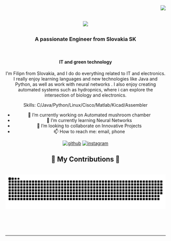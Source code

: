 <img align="right" src="https://visitor-badge.laobi.icu/badge?page_id=salesp07.salesp07" />

<h1 align="center">
    <img src="https://readme-typing-svg.herokuapp.com/?font=Righteous&size=35&center=true&vCenter=true&width=500&height=70&duration=4000&lines=Hi+There!+👋;+I'm+Filip+Seč!;" />
</h1>

<h3 align="center">A passionate Engineer from Slovakia SK</h3>

<br/>

<div align="center">
 

#### IT and green technology
I'm Filipn from Slovakia, and I do do everything related to IT and electronics. I really enjoy learning languages and new technologies like Java and Python, as well as work with neural networks . I also enjoy creating automated systems such as hydropnics, where i can explore the intersection of biology and electronics.

Skills: C/Java/Python/Linux/Cisco/Matlab/Kicad/Assembler

- 🔭 I’m currently working on Automated mushroom chamber 
- 🌱 I’m currently learning Neural Networks 
- 👯 I’m looking to collaborate on Innovative Projects 
- 📫 How to reach me: email, phone  


[<img src='https://cdn.jsdelivr.net/npm/simple-icons@3.0.1/icons/github.svg' alt='github' height='40'>](https://github.com/filip-sec)  [<img src='https://cdn.jsdelivr.net/npm/simple-icons@3.0.1/icons/instagram.svg' alt='instagram' height='40'>](https://www.instagram.com/we_plants_are_happy_plants_/)  

<div align="center">
  <h2>🐍 My Contributions 🐍</h2>
  <br>
  <img alt="snake eating my contributions" src="https://raw.githubusercontent.com/filip-sec/filip-sec/output/github-contribution-grid-snake.svg" />
  
  <br/><br/><br/>
</div>

<hr/>



